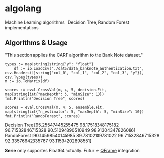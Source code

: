 # algolang
Machine Learning algorithms : 
Decision Tree, Random Forest implementations


## Algorithms & Usage
"This section applies the CART algorithm to the Bank Note dataset."

	types := map[string]string{"y": "float"}
		df := io.LoadCsv("./data/data_banknote_authentication.txt", csv.Headers([]string{"col_0", "col_1", "col_2", "col_3", "y"}), csv.Types(types))
	m := io.ToMatrix(df)

	scores := eval.CrossVal(m, 4, 5, decision.Fit, map[string]int{"maxDepth": 5, "minSize": 10})
	fmt.Println("Decision Tree", scores)

	scores = eval.CrossVal(m, 4, 5, ensemble.Fit, map[string]int{"n_estimator": 5, "maxDepth": 5, "minSize": 10})
	fmt.Println("RandoForest", scores)

Decision Tree [95.25547445255475 98.17518248175182 96.71532846715328 90.51094890510949 98.91304347826086]
RandoForest [90.14598540145985 89.78102189781022 96.71532846715328 92.33576642335767 93.11594202898551]

**Serie** only supportes Float64 actually. Futur => [QFrame](https://github.com/tobgu/qframe) integration
